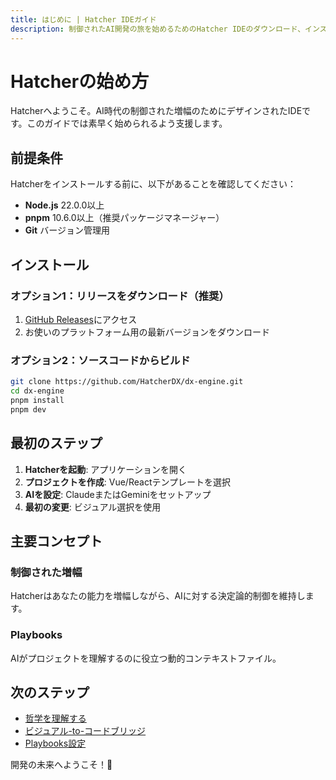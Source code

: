 ```yaml
---
title: はじめに | Hatcher IDEガイド
description: 制御されたAI開発の旅を始めるためのHatcher IDEのダウンロード、インストール、セットアップの完全ガイド
---
```


# Hatcherの始め方

Hatcherへようこそ。AI時代の制御された増幅のためにデザインされたIDEです。このガイドでは素早く始められるよう支援します。

## 前提条件

Hatcherをインストールする前に、以下があることを確認してください：

- **Node.js** 22.0.0以上
- **pnpm** 10.6.0以上（推奨パッケージマネージャー）
- **Git** バージョン管理用

## インストール

### オプション1：リリースをダウンロード（推奨）

1. [GitHub Releases](https://github.com/HatcherDX/dx-engine/releases)にアクセス
2. お使いのプラットフォーム用の最新バージョンをダウンロード

### オプション2：ソースコードからビルド

```bash
git clone https://github.com/HatcherDX/dx-engine.git
cd dx-engine
pnpm install
pnpm dev
```

## 最初のステップ

1. **Hatcherを起動**: アプリケーションを開く
2. **プロジェクトを作成**: Vue/Reactテンプレートを選択
3. **AIを設定**: ClaudeまたはGeminiをセットアップ
4. **最初の変更**: ビジュアル選択を使用

## 主要コンセプト

### 制御された増幅

Hatcherはあなたの能力を増幅しながら、AIに対する決定論的制御を維持します。

### Playbooks

AIがプロジェクトを理解するのに役立つ動的コンテキストファイル。

## 次のステップ

- [哲学を理解する](/ja/philosophy)
- [ビジュアル-to-コードブリッジ](/ja/visual-to-code)
- [Playbooks設定](/ja/playbooks)

開発の未来へようこそ！🚀
